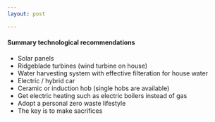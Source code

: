 ```yaml
---
layout: post

---
```


#### Summary technological recommendations
- Solar panels
- Ridgeblade turbines (wind turbine on house)
- Water harvesting system with effective filteration for house water
- Electric / hybrid car
- Ceramic or induction hob (single hobs are available)
- Get electric heating such as electric boilers instead of gas
- Adopt a personal zero waste lifestyle
- The key is to make sacrifices
